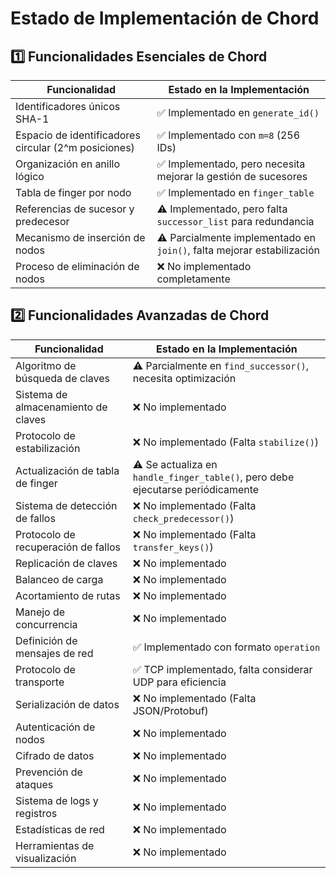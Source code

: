 # Estado de Implementación de Chord

## 1️⃣ Funcionalidades Esenciales de Chord

| Funcionalidad                              | Estado en la Implementación                                                                 |
|--------------------------------------------|---------------------------------------------------------------------------------------------|
| Identificadores únicos SHA-1               | ✅ Implementado en `generate_id()`                                                          |
| Espacio de identificadores circular (2^m posiciones) | ✅ Implementado con `m=8` (256 IDs)                                                      |
| Organización en anillo lógico              | ✅ Implementado, pero necesita mejorar la gestión de sucesores                              |
| Tabla de finger por nodo                   | ✅ Implementado en `finger_table`                                                           |
| Referencias de sucesor y predecesor        | ⚠ Implementado, pero falta `successor_list` para redundancia                               |
| Mecanismo de inserción de nodos            | ⚠ Parcialmente implementado en `join()`, falta mejorar estabilización                      |
| Proceso de eliminación de nodos            | ❌ No implementado completamente                                                            |

## 2️⃣ Funcionalidades Avanzadas de Chord

| Funcionalidad                              | Estado en la Implementación                                                                 |
|--------------------------------------------|---------------------------------------------------------------------------------------------|
| Algoritmo de búsqueda de claves            | ⚠ Parcialmente en `find_successor()`, necesita optimización                                |
| Sistema de almacenamiento de claves        | ❌ No implementado                                                                          |
| Protocolo de estabilización                | ❌ No implementado (Falta `stabilize()`)                                                   |
| Actualización de tabla de finger           | ⚠ Se actualiza en `handle_finger_table()`, pero debe ejecutarse periódicamente             |
| Sistema de detección de fallos             | ❌ No implementado (Falta `check_predecessor()`)                                           |
| Protocolo de recuperación de fallos        | ❌ No implementado (Falta `transfer_keys()`)                                               |
| Replicación de claves                      | ❌ No implementado                                                                          |
| Balanceo de carga                          | ❌ No implementado                                                                          |
| Acortamiento de rutas                      | ❌ No implementado                                                                          |
| Manejo de concurrencia                     | ❌ No implementado                                                                          |
| Definición de mensajes de red              | ✅ Implementado con formato `operation`                                                     |
| Protocolo de transporte                    | ✅ TCP implementado, falta considerar UDP para eficiencia                                   |
| Serialización de datos                     | ❌ No implementado (Falta JSON/Protobuf)                                                   |
| Autenticación de nodos                     | ❌ No implementado                                                                          |
| Cifrado de datos                           | ❌ No implementado                                                                          |
| Prevención de ataques                      | ❌ No implementado                                                                          |
| Sistema de logs y registros                | ❌ No implementado                                                                          |
| Estadísticas de red                        | ❌ No implementado                                                                          |
| Herramientas de visualización              | ❌ No implementado                                                                          |